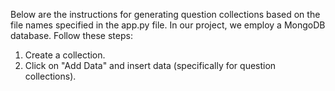 Below are the instructions for generating question collections based on the file names specified in the app.py file. In our project, we employ a MongoDB database. Follow these steps:

1. Create a collection.
2. Click on "Add Data" and insert data (specifically for question collections).
